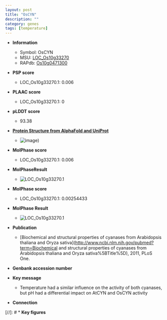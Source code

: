 ```yaml
---
layout: post
title: "OsCYN"
description: ""
category: genes
tags: [temperature]
---
```


* **Information**  
    + Symbol: OsCYN  
    + MSU: [LOC_Os10g33270](http://rice.plantbiology.msu.edu/cgi-bin/ORF_infopage.cgi?orf=LOC_Os10g33270)  
    + RAPdb: [Os10g0471300](http://rapdb.dna.affrc.go.jp/viewer/gbrowse_details/irgsp1?name=Os10g0471300)  

* **PSP score**  
    + LOC_Os10g33270.1: 0.006 

* **PLAAC score**  
    + LOC_Os10g33270.1: 0 

* **pLDDT score**
    + 93.38

* **[Protein Structure from AlphaFold and UniProt](https://www.uniprot.org/uniprotkb/Q9FWK4/entry#structure)**
    + ![image](https://ricepsp.github.io/images/Q9/AF-Q9FWK4-F1.png))

* **MolPhase score**
    + LOC_Os10g33270.1: 0.006

* **MolPhaseResult**
    + ![LOC_Os10g33270.1](https://ricepsp.github.io/pictures/LOC_Os10g/LOC_Os10g33270.1.png)

* **MolPhase score**
    + LOC_Os10g33270.1: 0.00254433

* **MolPhase Result**
    + ![LOC_Os10g33270.1](https://304243504.github.io/Pictures/LOC_Os10g/LOC_Os10g33270.1.png)

* **Publication**  
    + [Biochemical and structural properties of cyanases from Arabidopsis thaliana and Oryza sativa](http://www.ncbi.nlm.nih.gov/pubmed?term=Biochemical and structural properties of cyanases from Arabidopsis thaliana and Oryza sativa%5BTitle%5D), 2011, PLoS One.

* **Genbank accession number**  

* **Key message**  
    + Temperature had a similar influence on the activity of both cyanases, but pH had a differential impact on AtCYN and OsCYN activity

* **Connection**  

[//]: # * **Key figures**  


